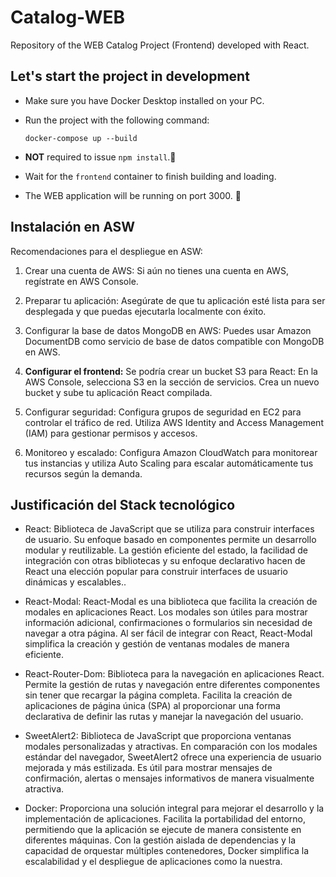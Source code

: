 # Catalog-WEB

Repository of the WEB Catalog Project (Frontend) developed with React.

## Let's start the project in development
- Make sure you have Docker Desktop installed on your PC.
- Run the project with the following command:

  ```
  docker-compose up --build
  ```
- **NOT** required to issue `npm install`.🚫
- Wait for the `frontend` container to finish building and loading.
- The WEB application will be running on port 3000. 🚀
 
## Instalación en ASW
Recomendaciones para el despliegue en ASW:

1. Crear una cuenta de AWS:
Si aún no tienes una cuenta en AWS, regístrate en AWS Console.

2. Preparar tu aplicación:
Asegúrate de que tu aplicación esté lista para ser desplegada y que puedas ejecutarla localmente con éxito.

3. Configurar la base de datos MongoDB en AWS:
Puedes usar Amazon DocumentDB como servicio de base de datos compatible con MongoDB en AWS.

4. **Configurar el frontend:**
Se podría crear un bucket S3 para React:
En la AWS Console, selecciona S3 en la sección de servicios.
Crea un nuevo bucket y sube tu aplicación React compilada.
6. Configurar seguridad:
Configura grupos de seguridad en EC2 para controlar el tráfico de red.
Utiliza AWS Identity and Access Management (IAM) para gestionar permisos y accesos.
7. Monitoreo y escalado:
Configura Amazon CloudWatch para monitorear tus instancias y utiliza Auto Scaling para escalar automáticamente tus recursos según la demanda.

## Justificación del Stack tecnológico

- React: Biblioteca de JavaScript que se utiliza para construir interfaces de usuario. Su enfoque basado en componentes permite un desarrollo modular y reutilizable. La gestión eficiente del estado, la facilidad de integración con otras bibliotecas y su enfoque declarativo hacen de React una elección popular para construir interfaces de usuario dinámicas y escalables..
  
- React-Modal: React-Modal es una biblioteca que facilita la creación de modales en aplicaciones React. Los modales son útiles para mostrar información adicional, confirmaciones o formularios sin necesidad de navegar a otra página. Al ser fácil de integrar con React, React-Modal simplifica la creación y gestión de ventanas modales de manera eficiente.
  
- React-Router-Dom: Biblioteca para la navegación en aplicaciones React. Permite la gestión de rutas y navegación entre diferentes componentes sin tener que recargar la página completa. Facilita la creación de aplicaciones de página única (SPA) al proporcionar una forma declarativa de definir las rutas y manejar la navegación del usuario.
  
- SweetAlert2: Biblioteca de JavaScript que proporciona ventanas modales personalizadas y atractivas. En comparación con los modales estándar del navegador, SweetAlert2 ofrece una experiencia de usuario mejorada y más estilizada. Es útil para mostrar mensajes de confirmación, alertas o mensajes informativos de manera visualmente atractiva.

- Docker: Proporciona una solución integral para mejorar el desarrollo y la implementación de aplicaciones. Facilita la portabilidad del entorno, permitiendo que la aplicación se ejecute de manera consistente en diferentes máquinas. Con la gestión aislada de dependencias y la capacidad de orquestar múltiples contenedores, Docker simplifica la escalabilidad y el despliegue de aplicaciones como la nuestra.
